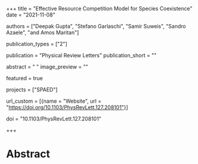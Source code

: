 +++
title = "Effective Resource Competition Model for Species Coexistence"
date = "2021-11-08"

authors = ["Deepak Gupta", "Stefano Garlaschi", "Samir Suweis", "Sandro Azaele", "and Amos Maritan"]

publication_types = ["2"]

publication = "Physical Review Letters"
publication_short = ""

abstract = " "
image_preview = ""

featured = true

projects = ["SPAED"]

url_custom = [{name = "Website", url = "https://doi.org/10.1103/PhysRevLett.127.208101"}]

doi = "10.1103/PhysRevLett.127.208101"

+++
# Abstract